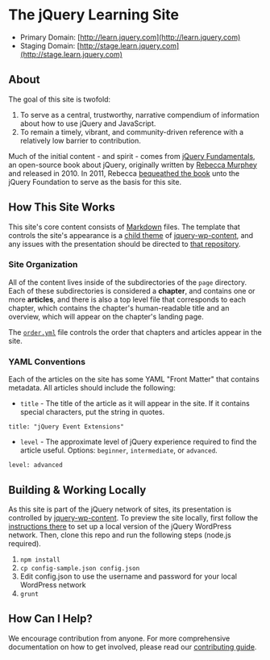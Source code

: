 # The jQuery Learning Site

* Primary Domain: [http://learn.jquery.com](http://learn.jquery.com)
* Staging Domain: [http://stage.learn.jquery.com](http://stage.learn.jquery.com)

## About

The goal of this site is twofold:

1. To serve as a central, trustworthy, narrative compendium of information about how to use jQuery and JavaScript.
2. To remain a timely, vibrant, and community-driven reference with a relatively low barrier to contribution.

Much of the initial content - and spirit - comes from [jQuery Fundamentals](http://jqfundamentals.com/legacy), an open-source book about jQuery, originally written by [Rebecca Murphey](http://www.rmurphey.com/) and released in 2010. In 2011, Rebecca [bequeathed the book](http://rmurphey.com/blog/2011/03/17/the-future-of-jquery-fundamentals-and-a-confession/) unto the jQuery Foundation to serve as the basis for this site.


## How This Site Works

This site's core content consists of [Markdown](http://daringfireball.net/projects/markdown/) files. The template that controls the site's appearance is a [child theme](https://github.com/jquery/jquery-wp-content/tree/master/themes/learn.jquery.com) of [jquery-wp-content](https://github.com/jquery/jquery-wp-content), and any issues with the presentation should be directed to [that repository](https://github.com/jquery/jquery-wp-content).

### Site Organization

All of the content lives inside of the subdirectories of the `page` directory. Each of these subdirectories is considered a **chapter**, and contains one or more **articles**, and there is also a top level file that corresponds to each chapter, which contains the chapter's human-readable title and an overview, which will appear on the chapter's landing page.

The [`order.yml`](https://github.com/jquery/learn.jquery.com/blob/master/order.yml) file controls the order that chapters and articles appear in the site.


### YAML Conventions

Each of the articles on the site has some YAML "Front Matter" that contains metadata. All articles should include the following:

* `title` - The title of the article as it will appear in the site. If it contains special characters, put the string in quotes.

`title: "jQuery Event Extensions"`

* `level` - The approximate level of jQuery experience required to find the article useful. Options: `beginner`, `intermediate`, or `advanced`.

`level: advanced`


## Building & Working Locally

As this site is part of the jQuery network of sites, its presentation is controlled by [jquery-wp-content](https://github.com/jquery/jquery-wp-content). To preview the site locally, first follow the [instructions there](https://github.com/jquery/jquery-wp-content) to set up a local version of the jQuery WordPress network. Then, clone this repo and run the following steps (node.js required).

1. `npm install`
2. `cp config-sample.json config.json`
3. Edit config.json to use the username and password for your local WordPress network
4. `grunt`

## How Can I Help?

We encourage contribution from anyone. For more comprehensive documentation on how to get involved, please read our [contributing guide](http://learn.jquery.com/contributing).
